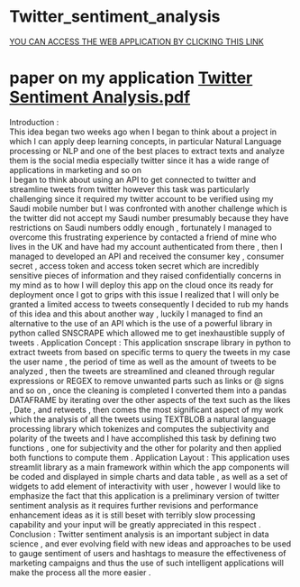 # Twitter_sentiment_analysis
[YOU CAN ACCESS THE WEB APPLICATION BY CLICKING THIS LINK](https://datascientist88-twitter-sentiment-ana-streamlitsentiment-n2e8tj.streamlit.app/)
# paper on my application [Twitter Sentiment Analysis.pdf](https://github.com/Datascientist88/Twitter_sentiment_analysis/files/10472162/Twitter.Sentiment.Analysis.pdf)
Introduction :  
This idea began two weeks ago when I began to think about a project in which I can apply deep learning concepts, in particular Natural Language processing or NLP and one of the best places to extract texts and analyze them is the social media especially twitter since it has a wide range of applications in marketing and so on  
I began to think about using an API to get connected to twitter and streamline tweets from twitter however this task was particularly challenging since it required my  twitter account to be verified using my Saudi mobile number but I was confronted with another challenge which is the twitter did not accept my Saudi number  presumably because they have restrictions on Saudi numbers oddly enough , fortunately I managed to overcome this frustrating experience by contacted a friend of mine who  lives in the UK and have had my account authenticated from there , then I managed to developed an API and received the consumer key , consumer secret , access token and access token secret which are incredibly sensitive pieces of information and they raised confidentially concerns in my mind as to how I will deploy this app on the cloud once its ready for deployment once I got to grips with this issue I realized that I will  only be granted a limited access to tweets consequently I decided to rub my hands of this idea and this about another way , luckily I managed to find an alternative to the use of an API  which is the use of a powerful library in python called SNSCRAPE which allowed me to get inexhaustible supply of tweets . 
Application Concept : 
This application snscrape library in python to extract tweets from based on specific terms to query the tweets in my case the user name , the period of time as well as the amount of tweets to be analyzed , then the tweets are streamlined and cleaned through regular expressions or REGEX to remove unwanted parts such as links or @ signs and so on  , once the cleaning is completed I converted them into a pandas DATAFRAME by iterating over the other aspects of the text such as the likes , Date , and retweets , then comes the most significant aspect of my work which the analysis of all the tweets using TEXTBLOB a natural language processing library which tokenizes and computes the subjectivity and polarity of the tweets and I have accomplished this task by defining  two functions , one for subjectivity and the other for polarity and then applied both functions to compute them . 
Application Layout : 
This application uses streamlit library as a main framework within which the app components will be coded and displayed in simple charts and data table , as well as a set of widgets to add element of interactivity with user , however I would like to emphasize the fact that this application is a preliminary version of twitter sentiment analysis as it requires further revisions and performance enhancement ideas as it is still beset with terribly slow processing capability and your input will be greatly appreciated in this respect . 
Conclusion : 
Twitter sentiment analysis is an important subject in data science , and ever evolving field with new ideas and approaches to be used to gauge sentiment of users and hashtags to measure the effectiveness of marketing campaigns and thus the use of such intelligent applications will make the process all the more easier . 
 
 

